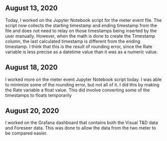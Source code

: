 ## August 13, 2020

Today, I worked on the Jupyter Notebook script for the meter event file. The script now collects the starting timestamp and ending timestamp from the file and does not need to relay on those timestamps being inserted by the user manually. However, when the math is done to create the Timestamp column, the last calculated timestamp is different from the ending timestamp. I think that this is the result of rounding error, since the Rate variable is less precise as a datetime value than it was as a numeric value. 

## August 18, 2020

I worked more on the meter event Jupyter Notebook script today. I was able to minimize some of the rounding error, but not all of it. I did this by making the Rate variable a float value. This did involve converting some of the timestamps to floats temporarily

## August 20, 2020

I worked on the Grafana dashboard that contains both the Visual T&D data and Foreseer data. This was done to allow the data from the two meter to be compared easier.
